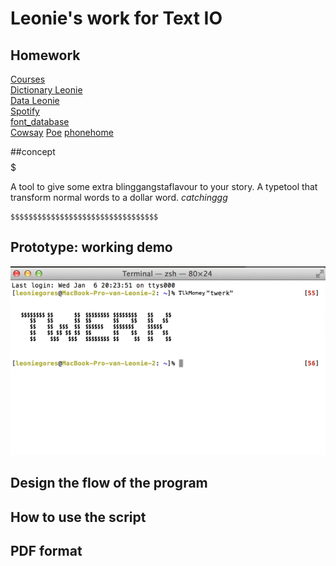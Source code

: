 # Leonie's work for Text IO 

## Homework
[Courses](array.pv) <br>
[Dictionary Leonie](format.py) <br>
[Data Leonie](my_data_file.py) <br>
[Spotify](spotify.pv) <br>
[font_database](font.pv) <br>
[Cowsay](Cowsay.md)
[Poe](Poe1.md)
[phonehome](phonehome.md)



##concept
	$$$$$$$$$$$$$$$$$$$$$$$$$$$$$$$$$

A tool to give some extra blinggangstaflavour to your story. A typetool that transform normal words to a dollar word. *catchinggg* 

	$$$$$$$$$$$$$$$$$$$$$$$$$$$$$$$$$
## Prototype: working demo


![Text-IO](prototype.png)

## Design the flow of the program

## How to use the script

## PDF format 
			
